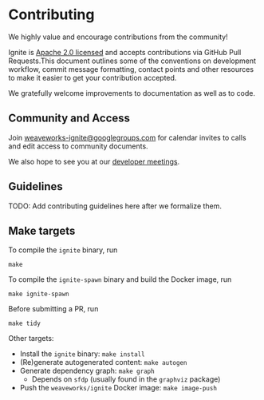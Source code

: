 # Contributing

We highly value and encourage contributions from the community!

Ignite is [Apache 2.0 licensed](LICENSE) and accepts contributions via GitHub Pull Requests.This document outlines some of the conventions on development workflow, commit message formatting, contact points and other resources to make it easier to get your contribution accepted.

We gratefully welcome improvements to documentation as well as to code.

## Community and Access

Join [weaveworks-ignite@googlegroups.com](https://groups.google.com/forum/#!forum/weaveworks-ignite) for calendar invites to calls and edit access to community documents.

We also hope to see you at our [developer meetings](https://docs.google.com/document/d/1fv8_WD6qXfvlIq7Bb5raCGyBvc42dNF-l8uaoZzoUYI/edit).

## Guidelines

TODO: Add contributing guidelines here after we formalize them.

## Make targets

To compile the `ignite` binary, run
```
make
```

To compile the `ignite-spawn` binary and build the Docker image, run
```
make ignite-spawn
```

Before submitting a PR, run
```
make tidy
```

Other targets:
- Install the `ignite` binary: `make install`
- (Re)generate autogenerated content: `make autogen`
- Generate dependency graph: `make graph`
  - Depends on `sfdp` (usually found in the `graphviz` package)
- Push the `weaveworks/ignite` Docker image: `make image-push`
